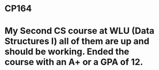 # CP164
# My Second CS course at WLU (Data Structures I) all of them are up and should be working. Ended the course with an A+ or a GPA of 12.
